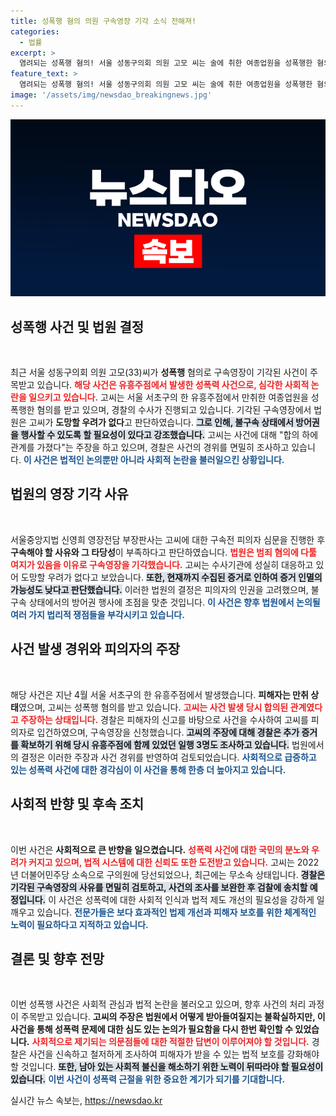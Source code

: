 ```yaml
---
title: 성폭행 혐의 의원 구속영장 기각 소식 전해져!
categories:
  - 법률
excerpt: >
  염려되는 성폭행 혐의! 서울 성동구의회 의원 고모 씨는 술에 취한 여종업원을 성폭행한 혐의로 경찰 조사를 받고 있지만, 법원이 구속영장을 기각했습니다. 고씨는 무죄를 밝히겠다며 억울함을 호소했습니다. 사건의 향방이 주목받고 있습니다!
feature_text: >
  염려되는 성폭행 혐의! 서울 성동구의회 의원 고모 씨는 술에 취한 여종업원을 성폭행한 혐의로 경찰 조사를 받고 있지만, 법원이 구속영장을 기각했습니다. 고씨는 무죄를 밝히겠다며 억울함을 호소했습니다. 사건의 향방이 주목받고 있습니다!
image: '/assets/img/newsdao_breakingnews.jpg'
---
```


<p><img src="/assets/img/newsdao_breakingnews.jpg" alt="pcversion 속보" /></p>

<h2 data-ke-size="size26">성폭행 사건 및 법원 결정</h2>

<p data-ke-size="size16">&nbsp;</p>

<p>최근 서울 성동구의회 의원 고모(33)씨가 <b>성폭행</b> 혐의로 구속영장이 기각된 사건이 주목받고 있습니다. <b><span style="color: #ee2323;">해당 사건은 유흥주점에서 발생한 성폭력 사건으로, 심각한 사회적 논란을 일으키고 있습니다.</span></b> 고씨는 서울 서초구의 한 유흥주점에서 만취한 여종업원을 성폭행한 혐의를 받고 있으며, 경찰의 수사가 진행되고 있습니다. 기각된 구속영장에서 법원은 고씨가 <b>도망할 우려가 없다</b>고 판단하였습니다. <b><span style="background-color: #21538527;">그로 인해, 불구속 상태에서 방어권을 행사할 수 있도록 할 필요성이 있다고 강조했습니다.</span></b> 고씨는 사건에 대해 "합의 하에 관계를 가졌다"는 주장을 하고 있으며, 경찰은 사건의 경위를 면밀히 조사하고 있습니다. <b><span style="color: #1a5490;">이 사건은 법적인 논의뿐만 아니라 사회적 논란을 불러일으킨 상황입니다.</span></b></p>

<h2 data-ke-size="size26">법원의 영장 기각 사유</h2>

<p data-ke-size="size16">&nbsp;</p>

<p>서울중앙지법 신영희 영장전담 부장판사는 고씨에 대한 구속전 피의자 심문을 진행한 후 <b>구속해야 할 사유와 그 타당성</b>이 부족하다고 판단하였습니다. <b><span style="color: #ee2323;">법원은 범죄 혐의에 다툴 여지가 있음을 이유로 구속영장을 기각했습니다.</span></b> 고씨는 수사기관에 성실히 대응하고 있어 도망할 우려가 없다고 보았습니다. <b><span style="background-color: #21538527;">또한, 현재까지 수집된 증거로 인하여 증거 인멸의 가능성도 낮다고 판단했습니다.</span></b> 이러한 법원의 결정은 피의자의 인권을 고려했으며, 불구속 상태에서의 방어권 행사에 초점을 맞춘 것입니다. <b><span style="color: #1a5490;">이 사건은 향후 법원에서 논의될 여러 가지 법리적 쟁점들을 부각시키고 있습니다.</span></b></p>

<h2 data-ke-size="size26">사건 발생 경위와 피의자의 주장</h2>

<p data-ke-size="size16">&nbsp;</p>

<p>해당 사건은 지난 4월 서울 서초구의 한 유흥주점에서 발생했습니다. <b>피해자는 만취 상태</b>였으며, 고씨는 성폭행 혐의를 받고 있습니다. <b><span style="color: #ee2323;">고씨는 사건 발생 당시 합의된 관계였다고 주장하는 상태입니다.</span></b> 경찰은 피해자의 신고를 바탕으로 사건을 수사하여 고씨를 피의자로 입건하였으며, 구속영장을 신청했습니다. <b><span style="background-color: #21538527;">고씨의 주장에 대해 경찰은 추가 증거를 확보하기 위해 당시 유흥주점에 함께 있었던 일행 3명도 조사하고 있습니다.</span></b> 법원에서의 결정은 이러한 주장과 사건 경위를 반영하여 검토되었습니다. <b><span style="color: #1a5490;">사회적으로 급증하고 있는 성폭력 사건에 대한 경각심이 이 사건을 통해 한층 더 높아지고 있습니다.</span></b></p>

<h2 data-ke-size="size26">사회적 반향 및 후속 조치</h2>

<p data-ke-size="size16">&nbsp;</p>

<p>이번 사건은 <b>사회적으로 큰 반향을 일으켰습니다.</b> <b><span style="color: #ee2323;">성폭력 사건에 대한 국민의 분노와 우려가 커지고 있으며, 법적 시스템에 대한 신뢰도 또한 도전받고 있습니다.</span></b> 고씨는 2022년 더불어민주당 소속으로 구의원에 당선되었으나, 최근에는 무소속 상태입니다. <b><span style="background-color: #21538527;">경찰은 기각된 구속영장의 사유를 면밀히 검토하고, 사건의 조사를 보완한 후 검찰에 송치할 예정입니다.</span></b> 이 사건은 성폭력에 대한 사회적 인식과 법적 제도 개선의 필요성을 강하게 일깨우고 있습니다. <b><span style="color: #1a5490;">전문가들은 보다 효과적인 법제 개선과 피해자 보호를 위한 체계적인 노력이 필요하다고 지적하고 있습니다.</span></b></p>

<h2 data-ke-size="size26">결론 및 향후 전망</h2>

<p data-ke-size="size16">&nbsp;</p>

<p>이번 성폭행 사건은 사회적 관심과 법적 논란을 불러오고 있으며, 향후 사건의 처리 과정이 주목받고 있습니다. <b>고씨의 주장은 법원에서 어떻게 받아들여질지는 불확실하지만, 이 사건을 통해 성폭력 문제에 대한 심도 있는 논의가 필요함을 다시 한번 확인할 수 있었습니다.</b> <b><span style="color: #ee2323;">사회적으로 제기되는 의문점들에 대한 적절한 답변이 이루어져야 할 것입니다.</span></b> 경찰은 사건을 신속하고 철저하게 조사하여 피해자가 받을 수 있는 법적 보호를 강화해야 할 것입니다. <b><span style="background-color: #21538527;">또한, 남아 있는 사회적 불신을 해소하기 위한 노력이 뒤따라야 할 필요성이 있습니다.</span></b> <b><span style="color: #1a5490;">이번 사건이 성폭력 근절을 위한 중요한 계기가 되기를 기대합니다.</span></b> </p>

<p data-ke-size="size16"></p>
실시간 뉴스 속보는, <a href="https://newsdao.kr" rel="dofollow">https://newsdao.kr</a>


